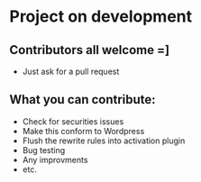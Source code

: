 # Project on development
## Contributors all welcome =]
- Just ask for a pull request


## What you can contribute:

- Check for securities issues
- Make this conform to Wordpress
- Flush the rewrite rules into activation plugin
- Bug testing
- Any improvments
- etc.
